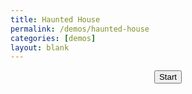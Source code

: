 ```yaml
---
title: Haunted House
permalink: /demos/haunted-house
categories: [demos]
layout: blank
---
```

<link href="main.css" rel="stylesheet">
<script defer="defer" src="bundle.4326ccb76decf7a2d723.js"></script>
<center><button>Start</button></center>
<canvas class="webgl"></canvas>
